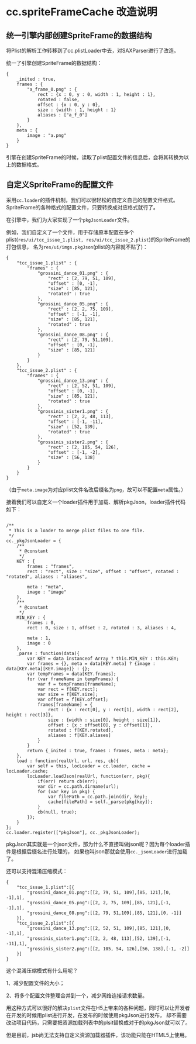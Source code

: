 # cc.spriteFrameCache 改造说明

## 统一引擎内部创建SpriteFrame的数据结构

将Plist的解析工作转移到了cc.plistLoader中去，对SAXParser进行了改造。

统一了引擎创建SpriteFrame的数据结构：

```script
{
    _inited : true,
    frames : {
        "a_frame_0.png" : {
            rect : {x : 0, y : 0, width : 1, height : 1},
            rotated : false,
            offset : {x : 0, y : 0},
            size : {width : 1, height : 1}
            aliases : ["a_f_0"]
        }
    },
    meta : {
        image : "a.png"
    }
}
```

引擎在创建SpriteFrame的时候，读取了plist配置文件的信息后，会将其转换为以上的数据格式。


## 自定义SpriteFrame的配置文件

采用`cc.loader`的插件机制，我们可以很轻松的自定义自己的配置文件格式。SpriteFrame的各种格式的配置文件，只要转换成对应格式就行了。

在引擎中，我们为大家实现了一个`pkgJsonLoader`文件。

例如，我们自定义了一个文件，用于存储原本配置在多个plist(`res/ui/tcc_issue_1.plist, res/ui/tcc_issue_2.plist`)的SpriteFrame的打包信息，
名为`res/ui/imgs.pkgJson`(plist的内容就不贴了)：

```script
{
    "tcc_issue_1.plist" : {
        "frames" : {
            "grossini_dance_01.png" : {
                "rect" : [2, 79, 51, 109],
                "offset" : [0, -1],
                "size" : [85, 121],
                "rotated" : true
            },
            "grossini_dance_05.png" : {
                "rect" : [2, 2, 75, 109],
                "offset" : [-1, -1],
                "size" : [85, 121],
                "rotated" : true
            },
            "grossini_dance_08.png" : {
                "rect" : [2, 79, 51,109],
                "offset" : [0, -1],
                "size" : [85, 121]
            }
        }
    },
    "tcc_issue_2.plist" : {
        "frames" : {
            "grossini_dance_13.png" : {
                "rect" : [2, 52, 51, 109],
                "offset" : [0, -1],
                "size" : [85, 121],
                "rotated" : true
            },
            "grossinis_sister1.png" : {
                "rect" : [2, 2, 48, 113],
                "offset" : [-1, -11],
                "size" : [52, 139],
                "rotated" : true
            },
            "grossinis_sister2.png" : {
                "rect" : [2, 105, 54, 126],
                "offset" : [-1, -2],
                "size" : [56, 138]
            }
        }
    }
}
```

（由于`meta.image`为对应plist文件名改后缀名为`png`，故可以不配置`meta`属性。）

接着我们可以自定义一个loader插件用于加载、解析pkgJson，loader插件代码如下：


```

/**
 * This is a loader to merge plist files to one file.
 */
cc._pkgJsonLoader = {
    /**
     * @constant
     */
    KEY : {
        frames : "frames",
        rect : "rect", size : "size", offset : "offset", rotated : "rotated", aliases : "aliases",

        meta : "meta",
        image : "image"
    },
    /**
     * @constant
     */
    MIN_KEY : {
        frames : 0,
        rect : 0, size : 1, offset : 2, rotated : 3, aliases : 4,

        meta : 1,
        image : 0
    },
    _parse : function(data){
        var KEY = data instanceof Array ? this.MIN_KEY : this.KEY;
        var frames = {}, meta = data[KEY.meta] ? {image : data[KEY.meta][KEY.image]} : {};
        var tempFrames = data[KEY.frames];
        for (var frameName in tempFrames) {
            var f = tempFrames[frameName];
            var rect = f[KEY.rect];
            var size = f[KEY.size];
            var offset = f[KEY.offset];
            frames[frameName] = {
                rect : {x : rect[0], y : rect[1], width : rect[2], height : rect[3]},
                size : {width : size[0], height : size[1]},
                offset : {x : offset[0], y : offset[1]},
                rotated : f[KEY.rotated],
                aliases : f[KEY.aliases]
            }
        }
        return {_inited : true, frames : frames, meta : meta};
    },
    load : function(realUrl, url, res, cb){
        var self = this, locLoader = cc.loader, cache = locLoader.cache;
        locLoader.loadJson(realUrl, function(err, pkg){
            if(err) return cb(err);
            var dir = cc.path.dirname(url);
            for (var key in pkg) {
                var filePath = cc.path.join(dir, key);
                cache[filePath] = self._parse(pkg[key]);
            }
            cb(null, true);
        });
    }
};
cc.loader.register(["pkgJson"], cc._pkgJsonLoader);
```

pkgJson其实就是一个json文件，那为什么不直接叫做json呢？因为每个loader插件是根据后缀名进行处理的，
如果也叫json那就会使用`cc._jsonLoader`进行加载了。

还可以支持混淆压缩模式：

```script
{
    "tcc_issue_1.plist":[{
        "grossini_dance_01.png":[[2, 79, 51, 109],[85, 121],[0, -1],1],
        "grossini_dance_05.png":[[2, 2, 75, 109],[85, 121],[-1, -1],1],
        "grossini_dance_08.png":[[2, 79, 51,109],[85, 121],[0, -1]]
    }],
    "tcc_issue_2.plist":[{
        "grossini_dance_13.png":[[2, 52, 51, 109],[85, 121],[0, -1],1],
        "grossinis_sister1.png":[[2, 2, 48, 113],[52, 139],[-1, -11],1],
        "grossinis_sister2.png":[[2, 105, 54, 126],[56, 138],[-1, -2]]
    }]
}
```

这个混淆压缩模式有什么用呢？

1、减少配置文件的大小；

2、将多个配置文件整理合并到一个，减少网络连接请求数量。

用这种方式可以很好的解决`plist`文件在H5上带来的各种问题，同时可以让开发者在开发的时候用plist进行开发，在发布的时候使用pkgJson进行发布，
却不需要改动项目代码，只需要把资源加载列表中的plsit替换成对于的pkgJson就可以了。

但是目前，jsb尚无法支持自定义资源加载器插件，该功能只能在HTML5上使用。
